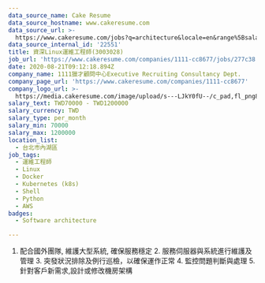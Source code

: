 ```yaml
---
data_source_name: Cake Resume
data_source_hostname: www.cakeresume.com
data_source_url: >-
  https://www.cakeresume.com/jobs?q=architecture&locale=en&range%5Bsalary_range%5D%5Bmin%5D=1000000&page=4
data_source_internal_id: '22551'
title: 資深Linux運維工程師(3003028)
job_url: 'https://www.cakeresume.com/companies/1111-cc8677/jobs/277c38'
date: 2020-08-21T09:12:18.894Z
company_name: 1111獵才顧問中心Executive Recruiting Consultancy Dept.
company_page_url: 'https://www.cakeresume.com/companies/1111-cc8677'
company_logo_url: >-
  https://media.cakeresume.com/image/upload/s---LJkY0fU--/c_pad,fl_png8,h_200,w_200/v1555050577/cvev1lhcvc1ohvufsw8d.png
salary_text: TWD70000 - TWD1200000
salary_currency: TWD
salary_type: per_month
salary_min: 70000
salary_max: 1200000
location_list:
  - 台北市內湖區
job_tags:
  - 運維工程師
  - Linux
  - Docker
  - Kubernetes (k8s)
  - Shell
  - Python
  - AWS
badges:
  - Software architecture

---
```


1. 配合國外團隊, 維護大型系統, 確保服務穩定 2. 服務伺服器與系統進行維護及管理 3. 突發狀況排除及例行巡檢，以確保運作正常 4. 監控問題判斷與處理 5. 針對客戶新需求,設計或修改機房架構